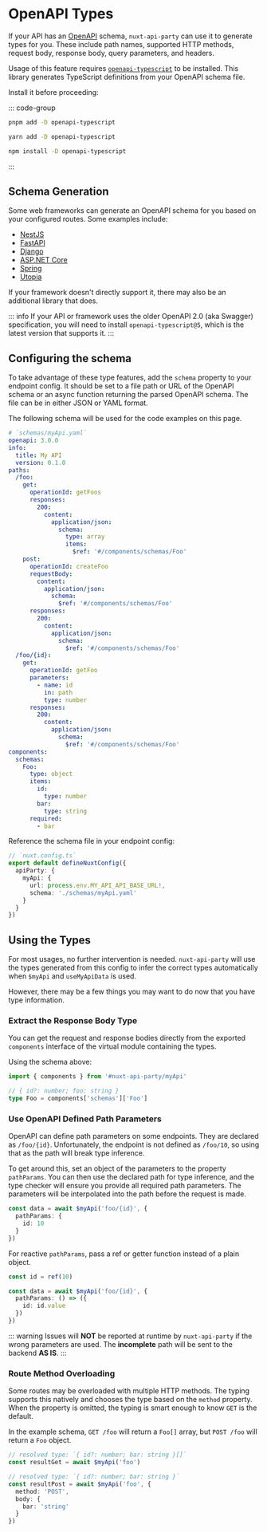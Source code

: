 # OpenAPI Types

If your API has an [OpenAPI](https://swagger.io/resources/open-api/) schema, `nuxt-api-party` can use it to generate types for you. These include path names, supported HTTP methods, request body, response body, query parameters, and headers.

Usage of this feature requires [`openapi-typescript`](https://www.npmjs.com/package/openapi-typescript) to be installed. This library generates TypeScript definitions from your OpenAPI schema file.

Install it before proceeding:

::: code-group
```bash [pnpm]
pnpm add -D openapi-typescript
```
```bash [yarn]
yarn add -D openapi-typescript
```
```bash [npm]
npm install -D openapi-typescript
```
:::

## Schema Generation

Some web frameworks can generate an OpenAPI schema for you based on your configured routes. Some examples include:

- [NestJS](https://docs.nestjs.com/openapi/introduction)
- [FastAPI](https://fastapi.tiangolo.com/)
- [Django](https://www.django-rest-framework.org/api-guide/schemas/)
- [ASP.NET Core](https://learn.microsoft.com/en-us/aspnet/core/tutorials/web-api-help-pages-using-swagger)
- [Spring](https://springdoc.org/)
- [Utopia](https://docs.rs/utoipa/latest/utoipa/)

If your framework doesn't directly support it, there may also be an additional library that does.

::: info
If your API or framework uses the older OpenAPI 2.0 (aka Swagger) specification, you will need to install `openapi-typescript@5`, which is the latest version that supports it.
:::

## Configuring the schema

To take advantage of these type features, add the `schema` property to your endpoint config. It should be set to a file path or URL of the OpenAPI schema or an async function returning the parsed OpenAPI schema. The file can be in either JSON or YAML format.

The following schema will be used for the code examples on this page.

```yaml
# `schemas/myApi.yaml`
openapi: 3.0.0
info:
  title: My API
  version: 0.1.0
paths:
  /foo:
    get:
      operationId: getFoos
      responses:
        200:
          content:
            application/json:
              schema:
                type: array
                items:
                  $ref: '#/components/schemas/Foo'
    post:
      operationId: createFoo
      requestBody:
        content:
          application/json:
            schema:
              $ref: '#/components/schemas/Foo'
      responses:
        200:
          content:
            application/json:
              schema:
                $ref: '#/components/schemas/Foo'
  /foo/{id}:
    get:
      operationId: getFoo
      parameters:
        - name: id
          in: path
          type: number
      responses:
        200:
          content:
            application/json:
              schema:
                $ref: '#/components/schemas/Foo'
components:
  schemas:
    Foo:
      type: object
      items:
        id:
          type: number
        bar:
          type: string
      required:
        - bar
```

Reference the schema file in your endpoint config:

```ts
// `nuxt.config.ts`
export default defineNuxtConfig({
  apiParty: {
    myApi: {
      url: process.env.MY_API_API_BASE_URL!,
      schema: './schemas/myApi.yaml'
    }
  }
})
```

## Using the Types

For most usages, no further intervention is needed. `nuxt-api-party` will use the types generated from this config to infer the correct types automatically when `$myApi` and `useMyApiData` is used.

However, there may be a few things you may want to do now that you have type information.

### Extract the Response Body Type

You can get the request and response bodies directly from the exported `components` interface of the virtual module containing the types.

Using the schema above:

```ts
import { components } from '#nuxt-api-party/myApi'

// { id?: number; foo: string }
type Foo = components['schemas']['Foo']
```

### Use OpenAPI Defined Path Parameters

OpenAPI can define path parameters on some endpoints. They are declared as `/foo/{id}`. Unfortunately, the endpoint is not defined as `/foo/10`, so using that as the path will break type inference.

To get around this, set an object of the parameters to the property `pathParams`. You can then use the declared path for type inference, and the type checker will ensure you provide all required path parameters. The parameters will be interpolated into the path before the request is made.

```ts
const data = await $myApi('foo/{id}', {
  pathParams: {
    id: 10
  }
})
```

For reactive `pathParams`, pass a ref or getter function instead of a plain object.

```ts
const id = ref(10)

const data = await $myApi('foo/{id}', {
  pathParams: () => ({
    id: id.value
  })
})
```

::: warning
Issues will **NOT** be reported at runtime by `nuxt-api-party` if the wrong parameters are used. The **incomplete** path will be sent to the backend **AS IS**.
:::

### Route Method Overloading

Some routes may be overloaded with multiple HTTP methods. The typing supports this natively and chooses the type based on the `method` property. When the property is omitted, the typing is smart enough to know `GET` is the default.

In the example schema, `GET /foo` will return a `Foo[]` array, but `POST /foo` will return a `Foo` object.

```ts
// resolved type: `{ id?: number; bar: string }[]`
const resultGet = await $myApi('foo')

// resolved type: `{ id?: number; bar: string }`
const resultPost = await $myApi('foo', {
  method: 'POST',
  body: {
    bar: 'string'
  }
})
```
